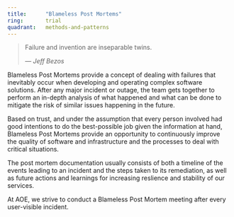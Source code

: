 ```yaml
---
title:      "Blameless Post Mortems"
ring:       trial
quadrant:   methods-and-patterns
---
```


> Failure and invention are inseparable twins.
>
> — <cite>Jeff Bezos</cite>

Blameless Post Mortems provide a concept of dealing with failures that inevitably occur when developing and operating complex software solutions. After any major incident or outage, the team gets together to perform an in-depth analysis of what happened and what can be done to mitigate the risk of similar issues happening in the future.

Based on trust, and under the assumption that every person involved had good intentions to do the best-possible job given the information at hand, Blameless Post Mortems provide an opportunity to continuously improve the quality of software and infrastructure and the processes to deal with critical situations.

The post mortem documentation usually consists of both a timeline of the events leading to an incident and the steps taken to its remediation, as well as future actions and learnings for increasing reslience and stability of our services.

At AOE, we strive to conduct a Blameless Post Mortem meeting after every user-visible incident.
